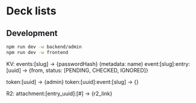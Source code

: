 # Deck lists

## Development

```bash
npm run dev -w backend/admin
npm run dev -w frontend
```

KV:
events:[slug] -> {passwordHash} (metadata: name)
event:[slug]:entry:[uuid] -> {from, status: [PENDING, CHECKED, IGNORED]}

token:[uuid] -> {admin}
token:[uuid]:event:[slug] -> {}

R2:
attachment:[entry_uuid]:[#] -> {r2_link}
